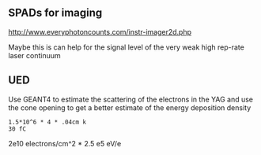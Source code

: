 ## SPADs for imaging  

http://www.everyphotoncounts.com/instr-imager2d.php  

Maybe this is can help for the signal level of the very weak high rep-rate laser continuum  




## UED  
Use GEANT4 to estimate the scattering of the electrons in the YAG and use the cone opening to get a better estimate of the energy deposition density  

```
1.5*10^6 * 4 * .04cm k
30 fC
```
2e10 electrons/cm^2 * 2.5 e5 eV/e



